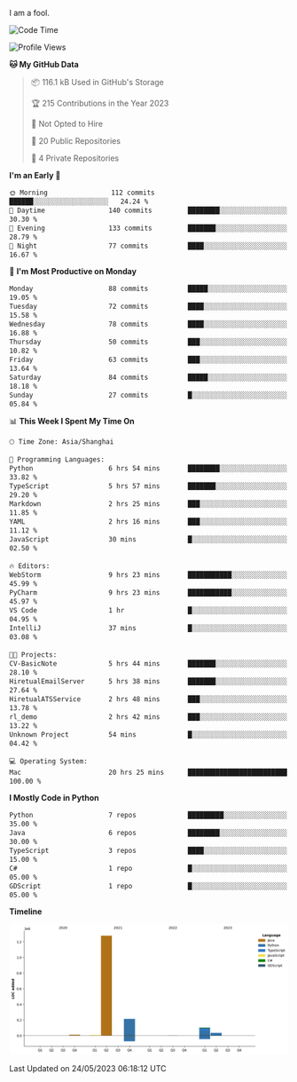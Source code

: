 I am a fool.

<!--START_SECTION:waka-->
![Code Time](http://img.shields.io/badge/Code%20Time-422%20hrs%2052%20mins-blue)

![Profile Views](http://img.shields.io/badge/Profile%20Views-4-blue)

**🐱 My GitHub Data** 

> 📦 116.1 kB Used in GitHub's Storage 
 > 
> 🏆 215 Contributions in the Year 2023
 > 
> 🚫 Not Opted to Hire
 > 
> 📜 20 Public Repositories 
 > 
> 🔑 4 Private Repositories 
 > 
**I'm an Early 🐤** 

```text
🌞 Morning                112 commits         ██████░░░░░░░░░░░░░░░░░░░   24.24 % 
🌆 Daytime                140 commits         ████████░░░░░░░░░░░░░░░░░   30.30 % 
🌃 Evening                133 commits         ███████░░░░░░░░░░░░░░░░░░   28.79 % 
🌙 Night                  77 commits          ████░░░░░░░░░░░░░░░░░░░░░   16.67 % 
```
📅 **I'm Most Productive on Monday** 

```text
Monday                   88 commits          █████░░░░░░░░░░░░░░░░░░░░   19.05 % 
Tuesday                  72 commits          ████░░░░░░░░░░░░░░░░░░░░░   15.58 % 
Wednesday                78 commits          ████░░░░░░░░░░░░░░░░░░░░░   16.88 % 
Thursday                 50 commits          ███░░░░░░░░░░░░░░░░░░░░░░   10.82 % 
Friday                   63 commits          ███░░░░░░░░░░░░░░░░░░░░░░   13.64 % 
Saturday                 84 commits          █████░░░░░░░░░░░░░░░░░░░░   18.18 % 
Sunday                   27 commits          █░░░░░░░░░░░░░░░░░░░░░░░░   05.84 % 
```


📊 **This Week I Spent My Time On** 

```text
🕑︎ Time Zone: Asia/Shanghai

💬 Programming Languages: 
Python                   6 hrs 54 mins       ████████░░░░░░░░░░░░░░░░░   33.82 % 
TypeScript               5 hrs 57 mins       ███████░░░░░░░░░░░░░░░░░░   29.20 % 
Markdown                 2 hrs 25 mins       ███░░░░░░░░░░░░░░░░░░░░░░   11.85 % 
YAML                     2 hrs 16 mins       ███░░░░░░░░░░░░░░░░░░░░░░   11.12 % 
JavaScript               30 mins             █░░░░░░░░░░░░░░░░░░░░░░░░   02.50 % 

🔥 Editors: 
WebStorm                 9 hrs 23 mins       ███████████░░░░░░░░░░░░░░   45.99 % 
PyCharm                  9 hrs 23 mins       ███████████░░░░░░░░░░░░░░   45.97 % 
VS Code                  1 hr                █░░░░░░░░░░░░░░░░░░░░░░░░   04.95 % 
IntelliJ                 37 mins             █░░░░░░░░░░░░░░░░░░░░░░░░   03.08 % 

🐱‍💻 Projects: 
CV-BasicNote             5 hrs 44 mins       ███████░░░░░░░░░░░░░░░░░░   28.10 % 
HiretualEmailServer      5 hrs 38 mins       ███████░░░░░░░░░░░░░░░░░░   27.64 % 
HiretualATSService       2 hrs 48 mins       ███░░░░░░░░░░░░░░░░░░░░░░   13.78 % 
rl_demo                  2 hrs 42 mins       ███░░░░░░░░░░░░░░░░░░░░░░   13.22 % 
Unknown Project          54 mins             █░░░░░░░░░░░░░░░░░░░░░░░░   04.42 % 

💻 Operating System: 
Mac                      20 hrs 25 mins      █████████████████████████   100.00 % 
```

**I Mostly Code in Python** 

```text
Python                   7 repos             █████████░░░░░░░░░░░░░░░░   35.00 % 
Java                     6 repos             ████████░░░░░░░░░░░░░░░░░   30.00 % 
TypeScript               3 repos             ████░░░░░░░░░░░░░░░░░░░░░   15.00 % 
C#                       1 repo              █░░░░░░░░░░░░░░░░░░░░░░░░   05.00 % 
GDScript                 1 repo              █░░░░░░░░░░░░░░░░░░░░░░░░   05.00 % 
```



**Timeline**

![Lines of Code chart](https://raw.githubusercontent.com/VeejaLiu/VeejaLiu/master/assets/bar_graph.png)


 Last Updated on 24/05/2023 06:18:12 UTC
<!--END_SECTION:waka-->
